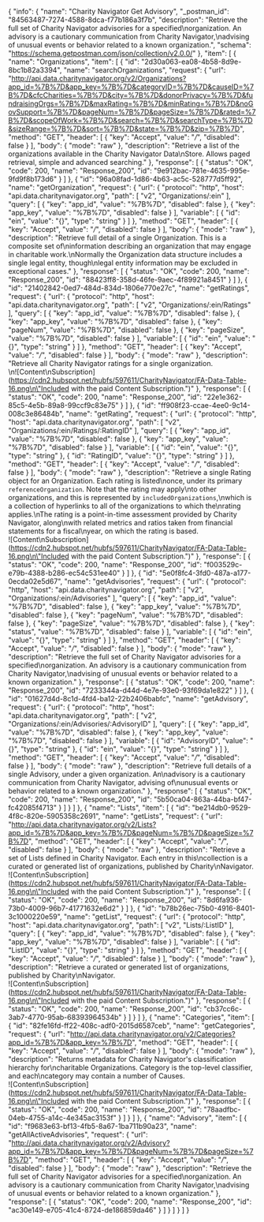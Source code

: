 {
  "info": {
    "name": "Charity Navigator Get Advisory",
    "_postman_id": "84563487-7274-4588-8dca-f77b186a3f7b",
    "description": "Retrieve the full set of Charity Navigator advisories for a specified\norganization. An advisory is a cautionary communication from Charity Navigator,\nadvising of unusual events or behavior related to a known organization.",
    "schema": "https://schema.getpostman.com/json/collection/v2.0.0/"
  },
  "item": [
    {
      "name": "Organizations",
      "item": [
        {
          "id": "2d30a063-ea08-4b58-8d9e-8bc1b82a3394",
          "name": "searchOrganizations",
          "request": {
            "url": "http://api.data.charitynavigator.org/v2/Organizations?app_id=%7B%7D&app_key=%7B%7D&categoryID=%7B%7D&causeID=%7B%7D&cfcCharities=%7B%7D&city=%7B%7D&donorPrivacy=%7B%7D&fundraisingOrgs=%7B%7D&maxRating=%7B%7D&minRating=%7B%7D&noGovSupport=%7B%7D&pageNum=%7B%7D&pageSize=%7B%7D&rated=%7B%7D&scopeOfWork=%7B%7D&search=%7B%7D&searchType=%7B%7D&sizeRange=%7B%7D&sort=%7B%7D&state=%7B%7D&zip=%7B%7D",
            "method": "GET",
            "header": [
              {
                "key": "Accept",
                "value": "*/*",
                "disabled": false
              }
            ],
            "body": {
              "mode": "raw"
            },
            "description": "Retrieve a list of the organizations available in the Charity Navigator Data\nStore. Allows paged retrieval, simple and advanced searching."
          },
          "response": [
            {
              "status": "OK",
              "code": 200,
              "name": "Response_200",
              "id": "9e912bac-781e-4635-995e-9fd9f8b173d6"
            }
          ]
        },
        {
          "id": "96a08fad-1d86-4b63-ac5c-528777d5ff92",
          "name": "getOrganization",
          "request": {
            "url": {
              "protocol": "http",
              "host": "api.data.charitynavigator.org",
              "path": [
                "v2",
                "Organizations/:ein"
              ],
              "query": [
                {
                  "key": "app_id",
                  "value": "%7B%7D",
                  "disabled": false
                },
                {
                  "key": "app_key",
                  "value": "%7B%7D",
                  "disabled": false
                }
              ],
              "variable": [
                {
                  "id": "ein",
                  "value": "{}",
                  "type": "string"
                }
              ]
            },
            "method": "GET",
            "header": [
              {
                "key": "Accept",
                "value": "*/*",
                "disabled": false
              }
            ],
            "body": {
              "mode": "raw"
            },
            "description": "Retrieve full detail of a single Organization. This is a composite set of\ninformation describing an organization that may engage in charitable work.\nNormally the Organization data structure includes a single legal entity, though\nlegal entity information may be excluded in exceptional cases."
          },
          "response": [
            {
              "status": "OK",
              "code": 200,
              "name": "Response_200",
              "id": "88423ff8-358d-46fe-9aec-4f89921a8451"
            }
          ]
        },
        {
          "id": "21402842-0ed7-484d-834d-1806e770e27c",
          "name": "getRatings",
          "request": {
            "url": {
              "protocol": "http",
              "host": "api.data.charitynavigator.org",
              "path": [
                "v2",
                "Organizations/:ein/Ratings"
              ],
              "query": [
                {
                  "key": "app_id",
                  "value": "%7B%7D",
                  "disabled": false
                },
                {
                  "key": "app_key",
                  "value": "%7B%7D",
                  "disabled": false
                },
                {
                  "key": "pageNum",
                  "value": "%7B%7D",
                  "disabled": false
                },
                {
                  "key": "pageSize",
                  "value": "%7B%7D",
                  "disabled": false
                }
              ],
              "variable": [
                {
                  "id": "ein",
                  "value": "{}",
                  "type": "string"
                }
              ]
            },
            "method": "GET",
            "header": [
              {
                "key": "Accept",
                "value": "*/*",
                "disabled": false
              }
            ],
            "body": {
              "mode": "raw"
            },
            "description": "Retrieve all Charity Navigator ratings for a single organization. <br/>\n![Content\nSubscription](https://cdn2.hubspot.net/hubfs/597611/CharityNavigator/FA-Data-Table-16.png\n\"Included with the paid Content Subscription.\")"
          },
          "response": [
            {
              "status": "OK",
              "code": 200,
              "name": "Response_200",
              "id": "22e1e362-85c5-4e5b-89a8-99ccf9c83e75"
            }
          ]
        },
        {
          "id": "ff908f23-ccae-4ee0-9c14-008c3e86484b",
          "name": "getRating",
          "request": {
            "url": {
              "protocol": "http",
              "host": "api.data.charitynavigator.org",
              "path": [
                "v2",
                "Organizations/:ein/Ratings/:RatingID"
              ],
              "query": [
                {
                  "key": "app_id",
                  "value": "%7B%7D",
                  "disabled": false
                },
                {
                  "key": "app_key",
                  "value": "%7B%7D",
                  "disabled": false
                }
              ],
              "variable": [
                {
                  "id": "ein",
                  "value": "{}",
                  "type": "string"
                },
                {
                  "id": "RatingID",
                  "value": "{}",
                  "type": "string"
                }
              ]
            },
            "method": "GET",
            "header": [
              {
                "key": "Accept",
                "value": "*/*",
                "disabled": false
              }
            ],
            "body": {
              "mode": "raw"
            },
            "description": "Retrieve a single Rating object for an Organization. Each rating is listed\nonce, under its primary `referenceOrganization`. Note that the rating may apply\nto other organizations, and this is represented by `includedOrganizations`,\nwhich is a collection of hyperlinks to all of the organizations to which the\nrating applies.\nThe rating is a point-in-time assessment provided by Charity Navigator, along\nwith related metrics and ratios taken from financial statements for a fiscal\nyear, on which the rating is based. <br/> ![Content\nSubscription](https://cdn2.hubspot.net/hubfs/597611/CharityNavigator/FA-Data-Table-16.png\n\"Included with the paid Content Subscription.\")"
          },
          "response": [
            {
              "status": "OK",
              "code": 200,
              "name": "Response_200",
              "id": "f003529c-e79b-4388-b286-ec54c531ee40"
            }
          ]
        },
        {
          "id": "5e0f8fc4-3fd0-487a-a177-0ecda02e5d67",
          "name": "getAdvisories",
          "request": {
            "url": {
              "protocol": "http",
              "host": "api.data.charitynavigator.org",
              "path": [
                "v2",
                "Organizations/:ein/Advisories"
              ],
              "query": [
                {
                  "key": "app_id",
                  "value": "%7B%7D",
                  "disabled": false
                },
                {
                  "key": "app_key",
                  "value": "%7B%7D",
                  "disabled": false
                },
                {
                  "key": "pageNum",
                  "value": "%7B%7D",
                  "disabled": false
                },
                {
                  "key": "pageSize",
                  "value": "%7B%7D",
                  "disabled": false
                },
                {
                  "key": "status",
                  "value": "%7B%7D",
                  "disabled": false
                }
              ],
              "variable": [
                {
                  "id": "ein",
                  "value": "{}",
                  "type": "string"
                }
              ]
            },
            "method": "GET",
            "header": [
              {
                "key": "Accept",
                "value": "*/*",
                "disabled": false
              }
            ],
            "body": {
              "mode": "raw"
            },
            "description": "Retrieve the full set of Charity Navigator advisories for a specified\norganization. An advisory is a cautionary communication from Charity Navigator,\nadvising of unusual events or behavior related to a known organization."
          },
          "response": [
            {
              "status": "OK",
              "code": 200,
              "name": "Response_200",
              "id": "7233344a-d44d-4e7e-93e0-93f69da1e822"
            }
          ]
        },
        {
          "id": "01627d4d-8c1d-4fd4-ba12-22b2406babfc",
          "name": "getAdvisory",
          "request": {
            "url": {
              "protocol": "http",
              "host": "api.data.charitynavigator.org",
              "path": [
                "v2",
                "Organizations/:ein/Advisories/:AdvisoryID"
              ],
              "query": [
                {
                  "key": "app_id",
                  "value": "%7B%7D",
                  "disabled": false
                },
                {
                  "key": "app_key",
                  "value": "%7B%7D",
                  "disabled": false
                }
              ],
              "variable": [
                {
                  "id": "AdvisoryID",
                  "value": "{}",
                  "type": "string"
                },
                {
                  "id": "ein",
                  "value": "{}",
                  "type": "string"
                }
              ]
            },
            "method": "GET",
            "header": [
              {
                "key": "Accept",
                "value": "*/*",
                "disabled": false
              }
            ],
            "body": {
              "mode": "raw"
            },
            "description": "Retrieve full details of a single Advisory, under a given organization. An\nadvisory is a cautionary communication from Charity Navigator, advising of\nunusual events or behavior related to a known organization."
          },
          "response": [
            {
              "status": "OK",
              "code": 200,
              "name": "Response_200",
              "id": "5b50ca04-863a-44ba-bf47-fc42085f4713"
            }
          ]
        }
      ]
    },
    {
      "name": "Lists",
      "item": [
        {
          "id": "be214db0-9529-4f8c-820e-5905358c2691",
          "name": "getLists",
          "request": {
            "url": "http://api.data.charitynavigator.org/v2/Lists?app_id=%7B%7D&app_key=%7B%7D&pageNum=%7B%7D&pageSize=%7B%7D",
            "method": "GET",
            "header": [
              {
                "key": "Accept",
                "value": "*/*",
                "disabled": false
              }
            ],
            "body": {
              "mode": "raw"
            },
            "description": "Retrieve a set of Lists defined in Charity Navigator. Each entry in this\ncollection is a curated or generated list of organizations, published by Charity\nNavigator. <br/> ![Content\nSubscription](https://cdn2.hubspot.net/hubfs/597611/CharityNavigator/FA-Data-Table-16.png\n\"Included with the paid Content Subscription.\")"
          },
          "response": [
            {
              "status": "OK",
              "code": 200,
              "name": "Response_200",
              "id": "8d6fa936-73b0-4009-96b7-41771632e6d2"
            }
          ]
        },
        {
          "id": "b78b26ec-75b0-4916-8401-3c1000220e59",
          "name": "getList",
          "request": {
            "url": {
              "protocol": "http",
              "host": "api.data.charitynavigator.org",
              "path": [
                "v2",
                "Lists/:ListID"
              ],
              "query": [
                {
                  "key": "app_id",
                  "value": "%7B%7D",
                  "disabled": false
                },
                {
                  "key": "app_key",
                  "value": "%7B%7D",
                  "disabled": false
                }
              ],
              "variable": [
                {
                  "id": "ListID",
                  "value": "{}",
                  "type": "string"
                }
              ]
            },
            "method": "GET",
            "header": [
              {
                "key": "Accept",
                "value": "*/*",
                "disabled": false
              }
            ],
            "body": {
              "mode": "raw"
            },
            "description": "Retrieve a curated or generated list of organizations, published by Charity\nNavigator. <br/> ![Content\nSubscription](https://cdn2.hubspot.net/hubfs/597611/CharityNavigator/FA-Data-Table-16.png\n\"Included with the paid Content Subscription.\")"
          },
          "response": [
            {
              "status": "OK",
              "code": 200,
              "name": "Response_200",
              "id": "cb37cc6c-3ab7-4770-95ab-68393964534b"
            }
          ]
        }
      ]
    },
    {
      "name": "Categories",
      "item": [
        {
          "id": "82fe16fd-ff22-408c-adf0-2015d6587ceb",
          "name": "getCategories",
          "request": {
            "url": "http://api.data.charitynavigator.org/v2/Categories?app_id=%7B%7D&app_key=%7B%7D",
            "method": "GET",
            "header": [
              {
                "key": "Accept",
                "value": "*/*",
                "disabled": false
              }
            ],
            "body": {
              "mode": "raw"
            },
            "description": "Returns metadata for Charity Navigator's classification hierarchy for\ncharitable Organizations. Category is the top-level classifier, and each\ncategory may contain a number of Causes. <br/> ![Content\nSubscription](https://cdn2.hubspot.net/hubfs/597611/CharityNavigator/FA-Data-Table-16.png\n\"Included with the paid Content Subscription.\")"
          },
          "response": [
            {
              "status": "OK",
              "code": 200,
              "name": "Response_200",
              "id": "78aadfbc-04eb-4755-a14c-4e345ac3153f"
            }
          ]
        }
      ]
    },
    {
      "name": "Advisory",
      "item": [
        {
          "id": "f9683e63-bf13-4fb5-8a67-1ba711b90a23",
          "name": "getAllActiveAdvisories",
          "request": {
            "url": "http://api.data.charitynavigator.org/v2/Advisory?app_id=%7B%7D&app_key=%7B%7D&pageNum=%7B%7D&pageSize=%7B%7D",
            "method": "GET",
            "header": [
              {
                "key": "Accept",
                "value": "*/*",
                "disabled": false
              }
            ],
            "body": {
              "mode": "raw"
            },
            "description": "Retrieve the full set of Charity Navigator advisories for a specified\norganization. An advisory is a cautionary communication from Charity Navigator,\nadvising of unusual events or behavior related to a known organization."
          },
          "response": [
            {
              "status": "OK",
              "code": 200,
              "name": "Response_200",
              "id": "ac30e149-e705-41c4-8724-de186859da46"
            }
          ]
        }
      ]
    }
  ]
}